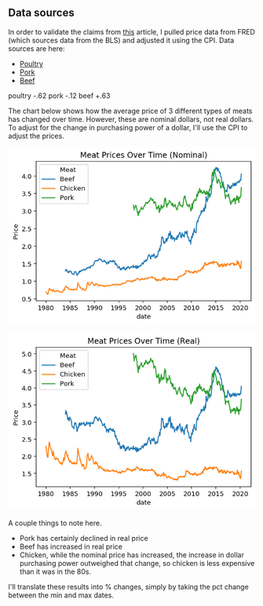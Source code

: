 ## Data sources

In order to validate the claims from [this](https://www.bloomberg.com/news/articles/2020-05-11/why-chicken-is-plentiful-during-the-pandemic-and-beef-is-not?srnd=premium&utm_medium=social&utm_source=twitter&utm_campaign=socialflow-organic&utm_content=markets&cmpid%3D=socialflow-twitter-markets&sref=XQtHDW1P) article, I pulled price data from FRED (which sources data from the BLS) and adjusted it using the CPI. Data sources are here:

- [Poultry](https://fred.stlouisfed.org/series/APU0000706111)
- [Pork](https://fred.stlouisfed.org/series/APU0000FD3101)
- [Beef](https://fred.stlouisfed.org/series/APU0000703112)

poultry -.62
pork -.12
beef +.63

The chart below shows how the average price of 3 different types of meats has changed over time. However, these are nominal dollars, not real dollars. To adjust for the change in purchasing power of a dollar, I'll use the CPI to adjust the prices.


![png](price_check_files/price_check_3_0.png)



![png](price_check_files/price_check_4_0.png)


A couple things to note here.

- Pork has certainly declined in real price
- Beef has increased in real price
- Chicken, while the nominal price has increased, the increase in dollar purchasing power outweighed that change, so chicken is less expensive than it was in the 80s.

I'll translate these results into % changes, simply by taking the pct change between the min and max dates.
